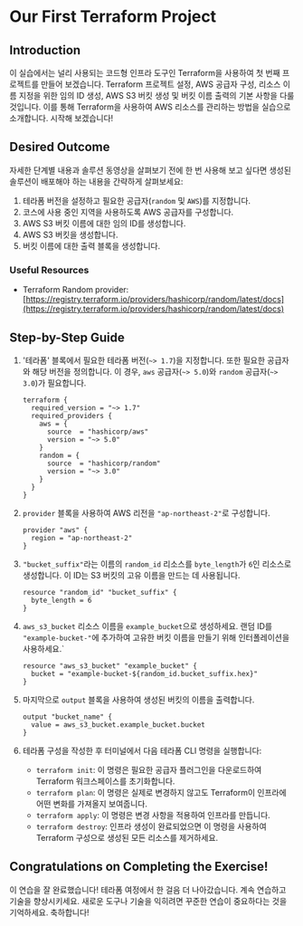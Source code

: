 # Our First Terraform Project

## Introduction

이 실습에서는 널리 사용되는 코드형 인프라 도구인 Terraform을 사용하여 첫 번째 프로젝트를 만들어 보겠습니다. Terraform 프로젝트 설정, AWS 공급자 구성, 리소스 이름 지정을 위한 임의 ID 생성, AWS S3 버킷 생성 및 버킷 이름 출력의 기본 사항을 다룰 것입니다. 이를 통해 Terraform을 사용하여 AWS 리소스를 관리하는 방법을 실습으로 소개합니다. 시작해 보겠습니다!

## Desired Outcome

자세한 단계별 내용과 솔루션 동영상을 살펴보기 전에 한 번 사용해 보고 싶다면 생성된 솔루션이 배포해야 하는 내용을 간략하게 살펴보세요:

1. 테라폼 버전을 설정하고 필요한 공급자(`random` 및 `AWS`)를 지정합니다.
2. 코스에 사용 중인 지역을 사용하도록 AWS 공급자를 구성합니다.
3. AWS S3 버킷 이름에 대한 임의 ID를 생성합니다.
4. AWS S3 버킷을 생성합니다.
5. 버킷 이름에 대한 출력 블록을 생성합니다.

### Useful Resources

-   Terraform Random provider: [https://registry.terraform.io/providers/hashicorp/random/latest/docs](https://registry.terraform.io/providers/hashicorp/random/latest/docs)

## Step-by-Step Guide

1. '테라폼' 블록에서 필요한 테라폼 버전(`~> 1.7`)을 지정합니다. 또한 필요한 공급자와 해당 버전을 정의합니다. 이 경우, `aws` 공급자(`~> 5.0`)와 `random` 공급자(`~> 3.0`)가 필요합니다.

    ```
    terraform {
      required_version = "~> 1.7"
      required_providers {
        aws = {
          source  = "hashicorp/aws"
          version = "~> 5.0"
        }
        random = {
          source  = "hashicorp/random"
          version = "~> 3.0"
        }
      }
    }
    ```

2. `provider` 블록을 사용하여 AWS 리전을 `"ap-northeast-2"`로 구성합니다.

    ```
    provider "aws" {
      region = "ap-northeast-2"
    }
    ```

3. `"bucket_suffix"`라는 이름의 `random_id` 리소스를 `byte_length`가 `6`인 리소스로 생성합니다. 이 ID는 S3 버킷의 고유 이름을 만드는 데 사용됩니다.

    ```
    resource "random_id" "bucket_suffix" {
      byte_length = 6
    }
    ```

4. `aws_s3_bucket` 리소스 이름을 `example_bucket`으로 생성하세요. 랜덤 ID를 `"example-bucket-"`에 추가하여 고유한 버킷 이름을 만들기 위해 인터폴레이션을 사용하세요.`

    ```
    resource "aws_s3_bucket" "example_bucket" {
      bucket = "example-bucket-${random_id.bucket_suffix.hex}"
    }
    ```

5. 마지막으로 `output` 블록을 사용하여 생성된 버킷의 이름을 출력합니다.

    ```
    output "bucket_name" {
      value = aws_s3_bucket.example_bucket.bucket
    }
    ```

6. 테라폼 구성을 작성한 후 터미널에서 다음 테라폼 CLI 명령을 실행합니다:
    - `terraform init`: 이 명령은 필요한 공급자 플러그인을 다운로드하여 Terraform 워크스페이스를 초기화합니다.
    - `terraform plan`: 이 명령은 실제로 변경하지 않고도 Terraform이 인프라에 어떤 변화를 가져올지 보여줍니다.
    - `terraform apply`: 이 명령은 변경 사항을 적용하여 인프라를 만듭니다.
    - `terraform destroy`: 인프라 생성이 완료되었으면 이 명령을 사용하여 Terraform 구성으로 생성된 모든 리소스를 제거하세요.

## Congratulations on Completing the Exercise!

이 연습을 잘 완료했습니다! 테라폼 여정에서 한 걸음 더 나아갔습니다. 계속 연습하고 기술을 향상시키세요. 새로운 도구나 기술을 익히려면 꾸준한 연습이 중요하다는 것을 기억하세요. 축하합니다!
